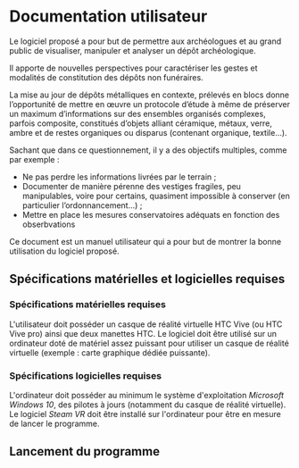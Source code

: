 # Documentation utilisateur
Le logiciel proposé a pour but de permettre aux archéologues et au grand public de visualiser, manipuler et analyser un dépôt archéologique.

Il apporte de nouvelles perspectives pour caractériser les gestes et modalités de constitution des dépôts non funéraires.

La mise au jour de dépôts métalliques en contexte, prélevés en blocs donne l’opportunité de mettre en œuvre un protocole d’étude à même de préserver un maximum d’informations sur des ensembles organisés complexes, parfois composite, constitués d’objets alliant céramique, métaux, verre, ambre et de restes organiques ou disparus (contenant organique, textile…).

Sachant que dans ce questionnement, il y a des objectifs multiples, comme par exemple :

- Ne pas perdre les informations livrées par le terrain ;
- Documenter de manière pérenne des vestiges fragiles, peu manipulables, voire pour certains, quasiment impossible à conserver (en particulier l’ordonnancement…) ;
- Mettre en place les mesures conservatoires adéquats en fonction des obserbvations

Ce document est un manuel utilisateur qui a pour but de montrer la bonne utilisation du logiciel proposé.
## Spécifications matérielles et logicielles requises
### Spécifications matérielles requises
L'utilisateur doit posséder un casque de réalité virtuelle HTC Vive (ou HTC Vive pro) ainsi que deux manettes HTC. Le logiciel doit être utilisé sur un ordinateur doté de matériel assez puissant pour utiliser un casque de réalité virtuelle (exemple : carte graphique dédiée puissante).
### Spécifications logicielles requises
L'ordinateur doit posséder au minimum le système d'exploitation *Microsoft Windows 10*, des pilotes à jours (notamment du casque de réalité virtuelle). Le logiciel *Steam VR* doit être installé sur l'ordinateur pour être en mesure de lancer le programme.
## Lancement du programme
